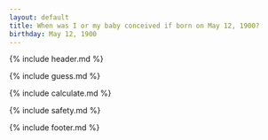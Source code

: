 ```yaml
---
layout: default
title: When was I or my baby conceived if born on May 12, 1900?
birthday: May 12, 1900
---
```


{% include header.md %}

{% include guess.md %}

{% include calculate.md %}

{% include safety.md %}

{% include footer.md %}



